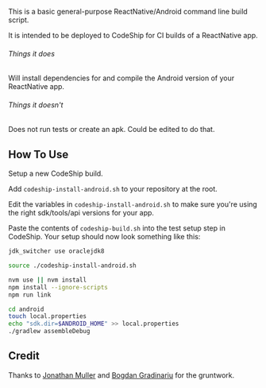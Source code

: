
This is a basic general-purpose ReactNative/Android command line build script.

It is intended to be deployed to CodeShip for CI builds of a ReactNative app.

###### Things it does
Will install dependencies for and compile the Android version of your ReactNative app.

###### Things it doesn't
Does not run tests or create an apk. Could be edited to do that.

## How To Use

Setup a new CodeShip build.

Add `codeship-install-android.sh` to your repository at the root.

Edit the variables in `codeship-install-android.sh` to make sure you're using the right sdk/tools/api versions for your app.

Paste the contents of `codeship-build.sh` into the test setup step in CodeShip. Your setup should now look something like this:

```bash
jdk_switcher use oraclejdk8

source ./codeship-install-android.sh

nvm use || nvm install
npm install --ignore-scripts
npm run link

cd android
touch local.properties
echo "sdk.dir=$ANDROID_HOME" >> local.properties
./gradlew assembleDebug
```

## Credit
Thanks to [Jonathan Muller](https://gist.github.com/PuKoren) and [Bogdan Gradinariu](https://github.com/gion) for the gruntwork.
